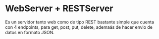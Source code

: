 # WebServer + RESTServer

Es un servidor tanto web como de tipo REST bastante simple que cuenta con 4 endpoints, para get, post, put, delete, ademaás de hacer envio de datos en formato JSON.
